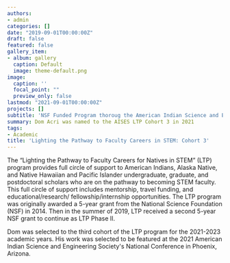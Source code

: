 ```yaml
---
authors:
- admin
categories: []
date: "2019-09-01T00:00:00Z"
draft: false
featured: false
gallery_item:
- album: gallery
  caption: Default
  image: theme-default.png
image:
  caption: ''
  focal_point: ""
  preview_only: false
lastmod: "2021-09-01T00:00:00Z"
projects: []
subtitle: 'NSF Funded Program thoroug the American Indian Science and Engineering Society'
summary: Dom Acri was named to the AISES LTP Cohort 3 in 2021
tags:
- Academic
title: 'Lighting the Pathway to Faculty Careers in STEM: Cohort 3'
---
```


The “Lighting the Pathway to Faculty Careers for Natives in STEM” (LTP) program provides full circle of support to American Indians, Alaska Native, and Native Hawaiian and Pacific Islander undergraduate, graduate, and postdoctoral scholars who are on the pathway to becoming STEM faculty. This full circle of support includes mentorship, travel funding, and educational/research/ fellowship/internship opportunities. The LTP program was originally awarded a 5-year grant from the National Science Foundation (NSF) in 2014. Then in the summer of 2019, LTP received a second 5-year NSF grant to continue as LTP Phase II.

Dom was selected to the third cohort of the LTP program for the 2021-2023 academic years. His work was selected to be featured at the 2021 American Indian Science and Engineering Society's National Conference in Phoenix, Arizona.
